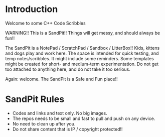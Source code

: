 # Introduction

Welcome to some C++ Code Scribbles

WARNING!! This is a SandPit!! Things will get messy, and should always be fun!!

The SandPit is a NotePad / ScratchPad / Sandbox / LitterBox!! Kids, kittens and dogs play and work here. The space is intended for quick testing, and temp notes/scribbles. It might include some reminders. Some templates might be created for short- and medium-term experimentation. Do not get too attached to anything here, and do not take it too serious.  

Again: welcome. The SandPit is a Safe and Fun place!! 

# SandPit Rules

* Codes and links and text only. No big images. 
* The repos needs to be small and fast to pull and push on any device.
* No need to clean up after you. 
* Do not share content that is IP / copyright protected!!
